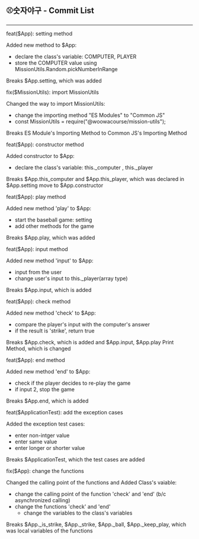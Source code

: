 ## ⚾숫자야구 - Commit List
---
feat($App): setting method

Added new method to $App:
- declare the class's variable: COMPUTER, PLAYER
- store the COMPUTER value using MissionUtils.Random.pickNumberInRange

Breaks $App.setting, which was added

fix($MissionUtils): import MissionUtils

Changed the way to import MissionUtils:
- change the importing method "ES Modules" to "Common JS"
- const MissionUtils = require("@woowacourse/mission-utils");

Breaks ES Module's Importing Method to Common JS's Importing Method

feat($App): constructor method

Added constructor to $App:
- declare the class's variable: this._computer , this._player

Breaks $App.this_computer and $App.this_player, which was declared in $App.setting move to $App.constructor

feat($App): play method

Added new method 'play' to $App:
- start the baseball game: setting
- add other methods for the game

Breaks $App.play, which was added

feat($App): input method

Added new method 'input' to $App:
- input from the user
- change user's input to this._player(array type)

Breaks $App.input, which is added

feat($App): check method

Added new method 'check' to $App:
- compare the player's input with the computer's answer
- if the result is 'strike', return true

Breaks $App.check, which is added and $App.input, $App.play Print Method, which is changed

feat($App): end method

Added new method 'end' to $App:
- check if the player decides to re-play the game
- if input 2, stop the game

Breaks $App.end, which is added

feat($ApplicationTest): add the exception cases

Added the exception test cases:
- enter non-intger value
- enter same value
- enter longer or shorter value

Breaks $ApplicationTest, which the test cases are added

fix($App): change the functions

Changed the calling point of the functions and Added Class's vaiable:
- change the calling point of the function 'check' and 'end' (b/c asynchronized calling)
- change the functions 'check' and 'end' 
    - change the variables to the class's variables

Breaks $App._is_strike, $App._strike, $App._ball, $App._keep_play, which was local variables of the functions